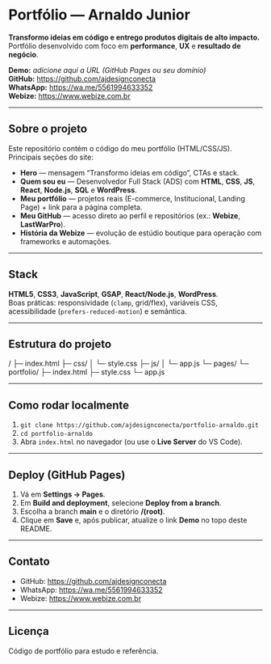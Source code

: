 # Portfólio — Arnaldo Junior

**Transformo ideias em código e entrego produtos digitais de alto impacto.**  
Portfólio desenvolvido com foco em **performance**, **UX** e **resultado de negócio**.

**Demo:** _adicione aqui a URL (GitHub Pages ou seu domínio)_  
**GitHub:** https://github.com/ajdesignconecta  
**WhatsApp:** https://wa.me/5561994633352  
**Webize:** https://www.webize.com.br

---

## Sobre o projeto
Este repositório contém o código do meu portfólio (HTML/CSS/JS).  
Principais seções do site:

- **Hero** — mensagem “Transformo ideias em código”, CTAs e stack.
- **Quem sou eu** — Desenvolvedor Full Stack (ADS) com **HTML**, **CSS**, **JS**, **React**, **Node.js**, **SQL** e **WordPress**.
- **Meu portfólio** — projetos reais (E-commerce, Institucional, Landing Page) + link para a página completa.
- **Meu GitHub** — acesso direto ao perfil e repositórios (ex.: **Webize**, **LastWarPro**).
- **História da Webize** — evolução de estúdio boutique para operação com frameworks e automações.

---

## Stack
**HTML5**, **CSS3**, **JavaScript**, **GSAP**, **React/Node.js**, **WordPress**.  
Boas práticas: responsividade (`clamp`, grid/flex), variáveis CSS, acessibilidade (`prefers-reduced-motion`) e semântica.

---

## Estrutura do projeto
/
├─ index.html
├─ css/
│ └─ style.css
├─ js/
│ └─ app.js
└─ pages/
└─ portfolio/
├─ index.html
├─ style.css
└─ app.js

---

## Como rodar localmente
1. `git clone https://github.com/ajdesignconecta/portfolio-arnaldo.git`
2. `cd portfolio-arnaldo`
3. Abra `index.html` no navegador (ou use o **Live Server** do VS Code).

---

## Deploy (GitHub Pages)
1. Vá em **Settings → Pages**.  
2. Em **Build and deployment**, selecione **Deploy from a branch**.  
3. Escolha a branch **main** e o diretório **/(root)**.  
4. Clique em **Save** e, após publicar, atualize o link **Demo** no topo deste README.

---

## Contato
- GitHub: https://github.com/ajdesignconecta  
- WhatsApp: https://wa.me/5561994633352  
- Webize: https://www.webize.com.br

---

## Licença
Código de portfólio para estudo e referência.

